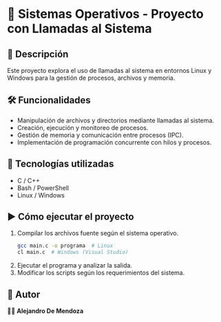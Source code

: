 # 📌 Sistemas Operativos - Proyecto con Llamadas al Sistema  

## 📖 Descripción  
Este proyecto explora el uso de llamadas al sistema en entornos Linux y Windows para la gestión de procesos, archivos y memoria.

## 🛠️ Funcionalidades  
- Manipulación de archivos y directorios mediante llamadas al sistema.  
- Creación, ejecución y monitoreo de procesos.  
- Gestión de memoria y comunicación entre procesos (IPC).  
- Implementación de programación concurrente con hilos y procesos.  

## 🚀 Tecnologías utilizadas  
- C / C++  
- Bash / PowerShell  
- Linux / Windows  

## ▶️ Cómo ejecutar el proyecto  
1. Compilar los archivos fuente según el sistema operativo.  
   ```bash
   gcc main.c -o programa  # Linux
   cl main.c  # Windows (Visual Studio)
   ```
2. Ejecutar el programa y analizar la salida.  
3. Modificar los scripts según los requerimientos del sistema.  

## 📌 Autor  
👨‍💻 **Alejandro De Mendoza**
